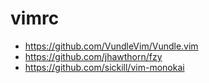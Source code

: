 # vimrc

- https://github.com/VundleVim/Vundle.vim
- https://github.com/jhawthorn/fzy
- https://github.com/sickill/vim-monokai
